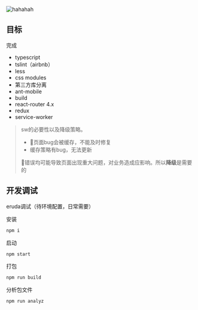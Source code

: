 ![hahahah](https://user-gold-cdn.xitu.io/2018/9/7/165b316898ea7d6f?w=690&h=739&f=jpeg&s=44844)




## 目标
完成
* typescript
* tslint（airbnb）
* less
* css modules
* 第三方库分离
* ant-mobile
* build
* react-router 4.x
* redux
* service-worker

> sw的必要性以及降级策略。 
> 
> * 页面bug会被缓存，不能及时修复
> * 缓存策略有bug，无法更新
> 
> 错误均可能导致页面出现重大问题，对业务造成应影响。所以**降级**是需要的

## 开发调试
eruda调试（待环境配置，日常需要）

安装
```bash
npm i
```

启动
```bash
npm start
```

打包
```bash
npm run build
```

分析包文件
```bash
npm run analyz
```